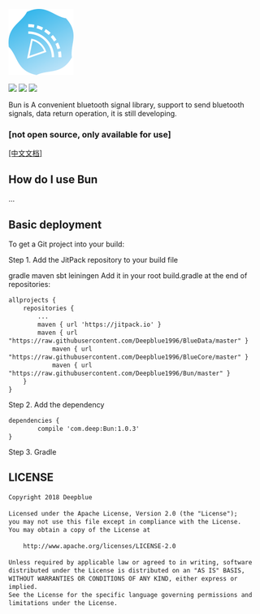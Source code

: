 ![Image text](https://raw.githubusercontent.com/Deepblue1996/Bun/master/tool/ic_bluetooth.png)

<a href="http://developer.android.com/index.html"><img src="https://img.shields.io/badge/platform-android-green.svg"></a>
[![](https://jitpack.io/v/Deepblue1996/Bun.svg)](https://jitpack.io/#Deepblue1996/Bun)
<a href="https://www.apache.org/licenses/LICENSE-2.0"><img src="https://img.shields.io/badge/license-apache-green.svg"></a>

Bun is A convenient bluetooth signal library, support to send bluetooth signals, data return operation, it is still developing. 

### [not open source, only available for use]

[[中文文档]](https://github.com/Deepblue1996/Bun/blob/master/README_CN.md)

## How do I use Bun

...

## Basic deployment

To get a Git project into your build:

Step 1. Add the JitPack repository to your build file

gradle
maven
sbt
leiningen
Add it in your root build.gradle at the end of repositories:

	allprojects {
		repositories {
			...
			maven { url 'https://jitpack.io' }
      		maven { url "https://raw.githubusercontent.com/Deepblue1996/BlueData/master" }
        		maven { url "https://raw.githubusercontent.com/Deepblue1996/BlueCore/master" }
        		maven { url "https://raw.githubusercontent.com/Deepblue1996/Bun/master" }
		}
	}
Step 2. Add the dependency

	dependencies {
	        compile 'com.deep:Bun:1.0.3'
	}
Step 3. Gradle

## LICENSE

<pre><code>Copyright 2018 Deepblue

Licensed under the Apache License, Version 2.0 (the "License");
you may not use this file except in compliance with the License.
You may obtain a copy of the License at

    http://www.apache.org/licenses/LICENSE-2.0

Unless required by applicable law or agreed to in writing, software
distributed under the License is distributed on an "AS IS" BASIS,
WITHOUT WARRANTIES OR CONDITIONS OF ANY KIND, either express or implied.
See the License for the specific language governing permissions and
limitations under the License.
</code></pre>
